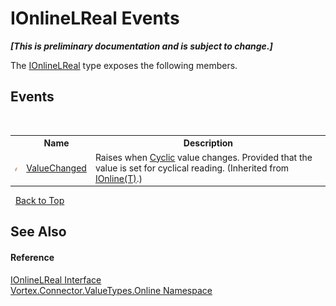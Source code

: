 # IOnlineLReal Events
 _**\[This is preliminary documentation and is subject to change.\]**_

The <a href="T_Vortex_Connector_ValueTypes_Online_IOnlineLReal.md">IOnlineLReal</a> type exposes the following members.


## Events
&nbsp;<table><tr><th></th><th>Name</th><th>Description</th></tr><tr><td>![Public event](media/pubevent.gif "Public event")</td><td><a href="E_Vortex_Connector_ValueTypes_Online_IOnline_1_ValueChanged.md">ValueChanged</a></td><td>
Raises when <a href="P_Vortex_Connector_ValueTypes_Online_IOnline_1_Cyclic.md">Cyclic</a> value changes. Provided that the value is set for cyclical reading.
 (Inherited from <a href="T_Vortex_Connector_ValueTypes_Online_IOnline_1.md">IOnline(T)</a>.)</td></tr></table>&nbsp;
<a href="#ionlinelreal-events">Back to Top</a>

## See Also


#### Reference
<a href="T_Vortex_Connector_ValueTypes_Online_IOnlineLReal.md">IOnlineLReal Interface</a><br /><a href="N_Vortex_Connector_ValueTypes_Online.md">Vortex.Connector.ValueTypes.Online Namespace</a><br />